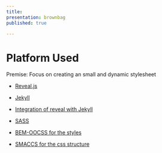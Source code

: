 ```yaml
---
title:
presentation: brownbag
published: true

---
```

 <div class="ContentAligner">
        <div class="title__container ContentAligner-CenterLeft">
            <h1 class="SlideContentTitle u-sans u-bold">Platform Used</h1>
            <div class="SlideTitleUnderline"></div>
        </div>
        <div class="ContentAligner-CenterRight">
        <p>Premise: Focus on creating an small and dynamic stylesheet</p>
            <ul class="u-list-padding">
                <li>
                    <p><a href="http://lab.hakim.se/reveal-js/#/">Reveal.js</a></p>
                </li>
                <li>
                    <p><a href="http://jekyllrb.com/">Jekyll</a></p>
                </li>
                <li>
                    <p><a href=" https://github.com/tasmo/reveal-jekyll">Integration of reveal with Jekyll</a></p>
                </li>
                <li>
                    <p><a href="http://sass-lang.com/">SASS</a></p>
                </li>
                <li>
                    <p><a href="BEM-OOCSS">BEM-OOCSS for the styles</a></p>
                </li>
                <li>
                    <p><a href="http://smacss.com/">SMACCS for the css structure</a></p>
                </li>
            </ul>
        </div>
    </div>